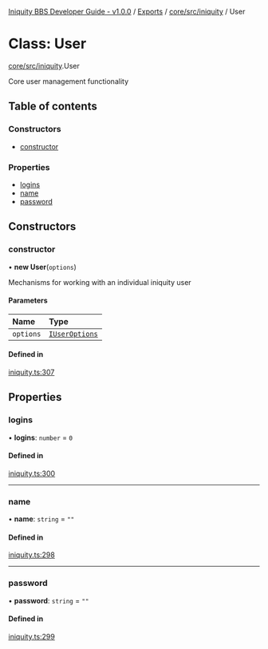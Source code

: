 [Iniquity BBS Developer Guide - v1.0.0](../README.md) / [Exports](../modules.md) / [core/src/iniquity](../modules/core_src_iniquity.md) / User

# Class: User

[core/src/iniquity](../modules/core_src_iniquity.md).User

Core user management functionality

## Table of contents

### Constructors

- [constructor](core_src_iniquity.User.md#constructor)

### Properties

- [logins](core_src_iniquity.User.md#logins)
- [name](core_src_iniquity.User.md#name)
- [password](core_src_iniquity.User.md#password)

## Constructors

### constructor

• **new User**(`options`)

Mechanisms for working with an individual iniquity user

#### Parameters

| Name | Type |
| :------ | :------ |
| `options` | [`IUserOptions`](../interfaces/core_src_iniquity.IUserOptions.md) |

#### Defined in

[iniquity.ts:307](https://github.com/iniquitybbs/iniquity/blob/41dba24/packages/core/src/iniquity.ts#L307)

## Properties

### logins

• **logins**: `number` = `0`

#### Defined in

[iniquity.ts:300](https://github.com/iniquitybbs/iniquity/blob/41dba24/packages/core/src/iniquity.ts#L300)

___

### name

• **name**: `string` = `""`

#### Defined in

[iniquity.ts:298](https://github.com/iniquitybbs/iniquity/blob/41dba24/packages/core/src/iniquity.ts#L298)

___

### password

• **password**: `string` = `""`

#### Defined in

[iniquity.ts:299](https://github.com/iniquitybbs/iniquity/blob/41dba24/packages/core/src/iniquity.ts#L299)
